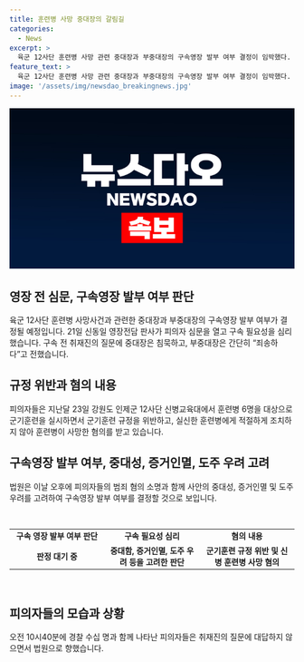 ```yaml
---
title: 훈련병 사망 중대장의 갈림길
categories:
  - News
excerpt: >
  육군 12사단 훈련병 사망 관련 중대장과 부중대장의 구속영장 발부 여부 결정이 임박했다. 신동일 영장전담 판사가 피의자 심문을 진행하며 구속 필요성을 고려할 예정이며, 피의자들은 혐의를 인정하고 유족에게 왜 연락했는지에 대한 질문에 중대장은 침묵하고, 부중대장은 죄송하다고 짧게 언급했다. 법원은 사안의 중대성과 구속 필요성을 고려하여 오후 구속영장 발부 여부를 결정할 예정이다. 피의자들은 군기훈련 규정 위반과 훈련병의 숨음에 관련된 혐의를 받고 있다.
feature_text: >
  육군 12사단 훈련병 사망 관련 중대장과 부중대장의 구속영장 발부 여부 결정이 임박했다. 신동일 영장전담 판사가 피의자 심문을 진행하며 구속 필요성을 고려할 예정이며, 피의자들은 혐의를 인정하고 유족에게 왜 연락했는지에 대한 질문에 중대장은 침묵하고, 부중대장은 죄송하다고 짧게 언급했다. 법원은 사안의 중대성과 구속 필요성을 고려하여 오후 구속영장 발부 여부를 결정할 예정이다. 피의자들은 군기훈련 규정 위반과 훈련병의 숨음에 관련된 혐의를 받고 있다.
image: '/assets/img/newsdao_breakingnews.jpg'
---
```


<p><img src="/assets/img/newsdao_breakingnews.jpg" alt="koreaapp 속보" /></p>

<h2 data-ke-size="size26">영장 전 심문, 구속영장 발부 여부 판단</h2>

<p data-ke-size="size16">육군 12사단 훈련병 사망사건과 관련한 중대장과 부중대장의 구속영장 발부 여부가 결정될 예정입니다. 21일 신동일 영장전담 판사가 피의자 심문을 열고 구속 필요성을 심리했습니다. 구속 전 취재진의 질문에 중대장은 침묵하고, 부중대장은 간단히 “죄송하다”고 전했습니다.</p>

<h2 data-ke-size="size26">규정 위반과 혐의 내용</h2>

<p data-ke-size="size16">피의자들은 지난달 23일 강원도 인제군 12사단 신병교육대에서 훈련병 6명을 대상으로 군기훈련을 실시하면서 군기훈련 규정을 위반하고, 실신한 훈련병에게 적절하게 조치하지 않아 훈련병이 사망한 혐의를 받고 있습니다.</p>

<h2 data-ke-size="size26">구속영장 발부 여부, 중대성, 증거인멸, 도주 우려 고려</h2>

<p data-ke-size="size16">법원은 이날 오후에 피의자들의 범죄 혐의 소명과 함께 사안의 중대성, 증거인멸 및 도주 우려를 고려하여 구속영장 발부 여부를 결정할 것으로 보입니다.</p>

<p data-ke-size="size16">&nbsp;</p>

<table>
    <tbody>
        <tr>
            <td style="text-align: center; width: 155px; height: 20px;"><b>구속 영장 발부 여부 판단</b></td>
            <td style="text-align: center; width: 155px; height: 20px;"><b>구속 필요성 심리</b></td>
            <td style="text-align: center; width: 155px; height: 20px;"><b>혐의 내용</b></td>
        </tr>
        <tr>
            <td style="text-align: center; height: 17px;"><b>판정 대기 중</b></td>
            <td style="text-align: center; height: 17px;"><b>중대함, 증거인멸, 도주 우려 등을 고려한 판단</b></td>
            <td style="text-align: center; height: 17px;"><b>군기훈련 규정 위반 및 신병 훈련병 사망 혐의</b></td>
        </tr>
    </tbody>
</table>

<p data-ke-size="size16">&nbsp;</p>

<h2 data-ke-size="size26">피의자들의 모습과 상황</h2>

<p data-ke-size="size16">오전 10시40분에 경찰 수십 명과 함께 나타난 피의자들은 취재진의 질문에 대답하지 않으면서 법원으로 향했습니다.</p>

<p data-ke-size="size16">&nbsp;</p>

